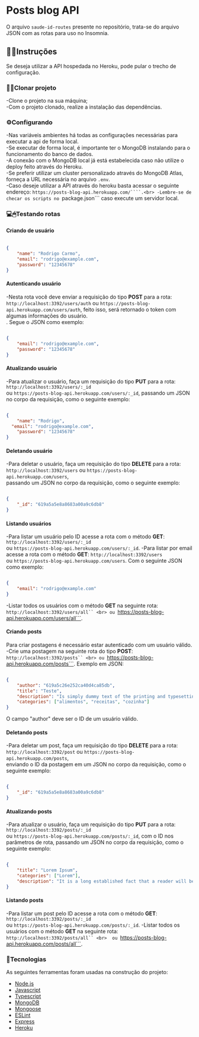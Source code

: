 # Posts blog API

O arquivo ```saude-id-routes``` presente no repositório, trata-se do arquivo JSON com as rotas para uso no Insomnia.

## 👨‍🏫Instruções
Se deseja utilizar a API hospedada no Heroku, pode pular o trecho de configuração.<br>

### 👨‍💻Clonar projeto

-Clone o projeto na sua máquina; <br>
-Com o projeto clonado, realize a instalação das dependências.<br>

### ⚙Configurando 

-Nas variáveis ambientes há todas as configurações necessárias para executar a api de forma local.<br>
-Se executar de forma local, é importante ter o MongoDB instalando para o funcionamento do banco de dados.<br>
-A conexão com o MongoDB local já está estabelecida caso não utilize o deploy feito através do Heroku.<br>
-Se preferir utilizar um cluster personalizado através do MongoDB Atlas, forneça a URL necessária no arquivo ```.env```.<br>
-Caso deseje utilizar a API através do heroku basta acessar o seguinte endereço: ```https://posts-blog-api.herokuapp.com/````.<br>
-Lembre-se de checar os scripts no ```package.json``` caso execute um servidor local.

### 💻🖱Testando rotas

#### Criando de usuário

```JSON

{
	"name": "Rodrigo Carmo",
	"email": "rodrigo@example.com",
	"password": "12345678"
}

```


#### Autenticando usuário
-Nesta rota você deve enviar a requisição do tipo **POST** para a rota: <br>
```http://localhost:3392/users/auth``` ou ```https://posts-blog-api.herokuapp.com/users/auth```, feito isso, será retornado o token com algumas informações do usuário.<br>. 
Segue o JSON como exemplo: <br>

```JSON

{
	"email": "rodrigo@example.com",
	"password": "12345678"
}

```

#### Atualizando usuário

-Para atualizar o usuário, faça um requisição do tipo **PUT** para a rota: ```http://localhost:3392/users/:_id```<br>
ou ```https://posts-blog-api.herokuapp.com/users/:_id```, passando um JSON no corpo da requisição, como o seguinte exemplo: 


```JSON

{
	"name": "Rodrigo",
  "email": "rodrigo@example.com",
	"password": "12345678"
}

```

#### Deletando usuário
-Para deletar o usuário, faça um requisição do tipo **DELETE** para a rota: <br>
```http://localhost:3392/users``` ou ```https://posts-blog-api.herokuapp.com/users```, <br>
passando um JSON no corpo da requisição, como o seguinte exemplo: 

```JSON

{
	"_id": "619a5a5e8a8683a00a9c6db8"
}

```

#### Listando usuários
-Para listar um usuário pelo ID acesse a rota com o método **GET**: ```http://localhost:3392/users/:_id``` <br>
ou ```https://posts-blog-api.herokuapp.com/users/:_id```.
-Para listar por email acesse a rota com o método **GET**: ```http://localhost:3392/users``` <br>
ou ```https://posts-blog-api.herokuapp.com/users```. Com o seguinte JSON como exemplo:

```JSON

{
	"email": "rodrigo@example.com"
}

```

-Listar todos os usuários com o método **GET** na seguinte rota: ```http://localhost:3392/users/all`` <br>
 ou ```https://posts-blog-api.herokuapp.com/users/all```.

#### Criando posts
Para criar postagens é necessário estar autenticado com um usuário válido.<br>
-Crie uma postagem na seguinte rota do tipo **POST**: ```http://localhost:3392/posts`` <br>
ou ```https://posts-blog-api.herokuapp.com/posts```. Exemplo em JSON: 


```JSON

{
	"author": "619a5c26e252ca40d4ca85db",
	"title": "Teste",
	"description": "Is simply dummy text of the printing and typesetting industry. Lorem Ipsum has been the industry's standard dummy text ever since the 1500s, when an unknown printer took a galley of type and scrambled it to make a type specimen book",
	"categories": ["alimentos", "receitas", "cozinha"]
}

```
O campo "author" deve ser o ID de um usuário válido.

#### Deletando posts

-Para deletar um post, faça um requisição do tipo **DELETE** para a rota: <br>
```http://localhost:3392/post``` ou ```https://posts-blog-api.herokuapp.com/posts```, <br>
enviando o ID da postagem em um JSON no corpo da requisição, como o seguinte exemplo: 

```JSON

{
	"_id": "619a5a5e8a8683a00a9c6db8"
}

```

#### Atualizando posts

-Para atualizar o usuário, faça um requisição do tipo **PUT** para a rota: ```http://localhost:3392/posts/:_id``` <br>
ou ```https://posts-blog-api.herokuapp.com/posts/:_id```, com o ID nos parâmetros de rota, passando um JSON no corpo da requisição, como o seguinte exemplo: 


```JSON

{
	"title": "Lorem Ipsum",
	"categories": ["Lorem"],
	"description": "It is a long established fact that a reader will be distracted by the readable content of a page when looking at its layout. The point of using Lorem Ipsum is that it has a more-or-less normal distribution of letters, as opposed to using 'Content here, content here', making it look like readable English. Many desktop publishing packages and web page editors now use Lorem Ipsum as their default model text, and a search for 'lorem ipsum' will uncover many web sites still in their infancy. Various versions have evolved over the years, sometimes by accident, sometimes on purpose (injected humour and the like)."
}

```


#### Listando posts
-Para listar um post pelo ID acesse a rota com o método **GET**: ```http://localhost:3392/posts/:_id``` <br>
ou ```https://posts-blog-api.herokuapp.com/posts/:_id```.
-Listar todos os usuários com o método **GET** na seguinte rota: ```http://localhost:3392/posts/all`` <br> 
ou ```https://posts-blog-api.herokuapp.com/posts/all```.


### 🔗Tecnologias

As seguintes ferramentas foram usadas na construção do projeto:<br>

- [Node.js](https://nodejs.org/en/)
- [Javascript](https://www.javascript.com/)
- [Typescript](https://www.typescriptlang.org/)
- [MongoDB](https://www.mongodb.com/pt-br)
- [Mongoose](https://mongoosejs.com/)
- [ESLint](https://eslint.org/)
- [Express](https://expressjs.com/pt-br/)
- [Heroku](https://www.heroku.com/)


